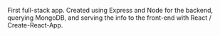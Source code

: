 First full-stack app. Created using Express and Node for the backend, querying MongoDB, and serving the info to the front-end with React / Create-React-App.
